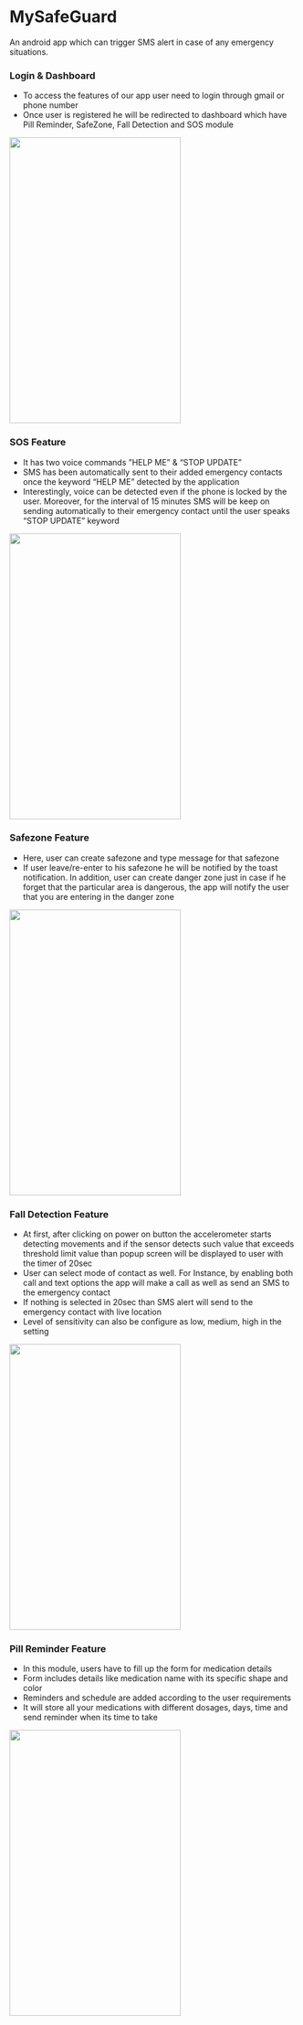 # MySafeGuard
An android app which can trigger SMS alert in case of any emergency situations.

### Login & Dashboard

- To access the features of our app user need to login through gmail or phone number
- Once user is registered he will be redirected to dashboard which have Pill Reminder, SafeZone, Fall Detection and SOS module

<img src="gifs/login.gif" width="300" height="500"> 

### SOS Feature

- It has two voice commands ”HELP ME” & “STOP UPDATE”
- SMS has been automatically sent to their added emergency contacts once the keyword “HELP ME” detected by the application
- Interestingly, voice can be detected even if the phone is locked by the user. Moreover, for the interval of 15 minutes SMS will be keep on sending automatically to their emergency contact until the user speaks “STOP UPDATE” keyword

<img src="gifs/voice_sos.gif" width="300" height="500"> 

### Safezone Feature

- Here, user can create safezone and type message for that safezone
- If user leave/re-enter to his safezone he will be notified by the toast notification. In addition, user can create danger zone just in case if he forget that the particular area is dangerous, the app will notify the user that you are entering in the danger zone

<img src="gifs/safezone.gif" width="300" height="500">

### Fall Detection Feature

- At first, after clicking on power on button the accelerometer starts detecting movements and if the sensor detects such value that exceeds threshold limit value than popup screen will be displayed to user with the timer of 20sec
- User can select mode of contact as well. For Instance, by enabling both call and text options the app will make a call as well as send an SMS to the emergency contact
- If nothing is selected in 20sec than SMS alert will send to the emergency contact with live location
- Level of sensitivity can also be configure as low, medium, high in the setting

<img src="gifs/falldetection.gif" width="300" height="500">

### Pill Reminder Feature

- In this module, users have to fill up the form for medication details
- Form includes details like medication name with its specific shape and color
- Reminders and schedule are added according to the user requirements
- It will store all your medications with different dosages, days, time and send reminder when its time to take

<img src="gifs/pill.gif" width="300" height="500">


